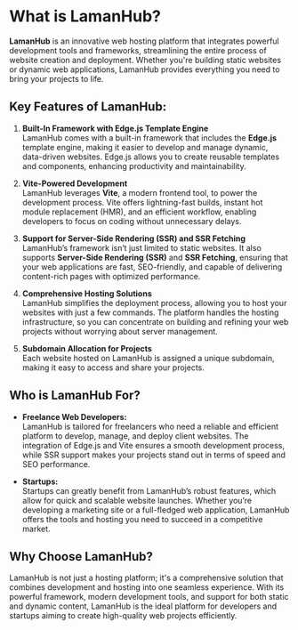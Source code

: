 # What is LamanHub?

**LamanHub** is an innovative web hosting platform that integrates powerful development tools and frameworks, streamlining the entire process of website creation and deployment. Whether you're building static websites or dynamic web applications, LamanHub provides everything you need to bring your projects to life.

## Key Features of LamanHub:

1. **Built-In Framework with Edge.js Template Engine**  
   LamanHub comes with a built-in framework that includes the **Edge.js** template engine, making it easier to develop and manage dynamic, data-driven websites. Edge.js allows you to create reusable templates and components, enhancing productivity and maintainability.

2. **Vite-Powered Development**  
   LamanHub leverages **Vite**, a modern frontend tool, to power the development process. Vite offers lightning-fast builds, instant hot module replacement (HMR), and an efficient workflow, enabling developers to focus on coding without unnecessary delays.

3. **Support for Server-Side Rendering (SSR) and SSR Fetching**  
   LamanHub’s framework isn’t just limited to static websites. It also supports **Server-Side Rendering (SSR)** and **SSR Fetching**, ensuring that your web applications are fast, SEO-friendly, and capable of delivering content-rich pages with optimized performance.

4. **Comprehensive Hosting Solutions**  
   LamanHub simplifies the deployment process, allowing you to host your websites with just a few commands. The platform handles the hosting infrastructure, so you can concentrate on building and refining your web projects without worrying about server management.

5. **Subdomain Allocation for Projects**  
   Each website hosted on LamanHub is assigned a unique subdomain, making it easy to access and share your projects.

## Who is LamanHub For?

- **Freelance Web Developers:**  
  LamanHub is tailored for freelancers who need a reliable and efficient platform to develop, manage, and deploy client websites. The integration of Edge.js and Vite ensures a smooth development process, while SSR support makes your projects stand out in terms of speed and SEO performance.

- **Startups:**  
  Startups can greatly benefit from LamanHub’s robust features, which allow for quick and scalable website launches. Whether you’re developing a marketing site or a full-fledged web application, LamanHub offers the tools and hosting you need to succeed in a competitive market.

## Why Choose LamanHub?

LamanHub is not just a hosting platform; it's a comprehensive solution that combines development and hosting into one seamless experience. With its powerful framework, modern development tools, and support for both static and dynamic content, LamanHub is the ideal platform for developers and startups aiming to create high-quality web projects efficiently.
